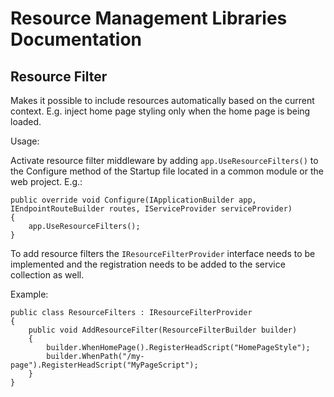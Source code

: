 ﻿# Resource Management Libraries Documentation



## Resource Filter

Makes it possible to include resources automatically based on the current context. E.g. inject home page styling only when the home page is being loaded.

Usage:

Activate resource filter middleware by adding `app.UseResourceFilters()` to the Configure method of the Startup file located in a common module or the web project. E.g.:

```
public override void Configure(IApplicationBuilder app, IEndpointRouteBuilder routes, IServiceProvider serviceProvider)
{
    app.UseResourceFilters();
}
```

To add resource filters the `IResourceFilterProvider` interface needs to be implemented and the registration needs to be added to the service collection as well.

Example:

```
public class ResourceFilters : IResourceFilterProvider
{
    public void AddResourceFilter(ResourceFilterBuilder builder)
    {
        builder.WhenHomePage().RegisterHeadScript("HomePageStyle");
        builder.WhenPath("/my-page").RegisterHeadScript("MyPageScript");
    }
}
```